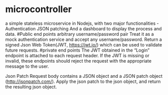 # microcontroller
a simple stateless microservice in Nodejs, with two major functionalities -  Authentication JSON patching And a dashboard to display the process and data. 
#Public end points
arbitrary username/password pair Treat it as a mock authentication service and accept any username/password. Return a signed Json Web Token(JWT, https://jwt.io/) which can be used to validate future requests.
#private end points
The JWT obtained in the “Login” endpoint is attached to each request header. If the JWT is missing or invalid, these endpoints should reject the request with the appropriate message to the user.

 Json Patch Request body contains a JSON object and a JSON patch object (http://jsonpatch.com/). Apply the json patch to the json object, and return the resulting json object.
